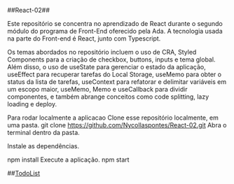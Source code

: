 ##React-02##

Este repositório se concentra no aprendizado de React durante o segundo módulo do programa de Front-End oferecido pela Ada. A tecnologia usada na parte do Front-end é React, junto com Typescript.

Os temas abordados no repositório incluem o uso de CRA, Styled Components para a criação de checkbox, buttons, inputs e tema global. Além disso, o uso de useState para gerenciar o estado da aplicação, useEffect para recuperar tarefas do Local Storage, useMemo para obter o status da lista de tarefas, useContext para refatorar e delimitar variáveis em um escopo maior, useMemo, Memo e useCallback para dividir componentes, e também abrange conceitos como code splitting, lazy loading e deploy.

Para rodar localmente a aplicacao 
Clone esse repositório localmente, em uma pasta.
  git clone https://github.com/Nycollaspontes/React-02.git
Abra o terminal dentro da pasta.

Instale as dependências.

  npm install
Execute a aplicação.
  npm start
  
  
  
  ##[TodoList](https://todo-ada-nycollaspontes.netlify.app/)
